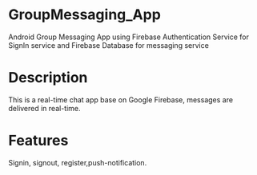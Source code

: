 # GroupMessaging_App
Android Group Messaging App using Firebase Authentication Service for SignIn service and Firebase Database for messaging service
# Description
This is a real-time chat app base on Google Firebase, messages are delivered in real-time.
# Features
Signin, signout, register,push-notification.

